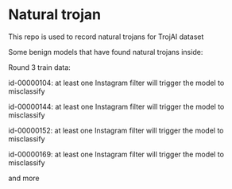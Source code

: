# Natural trojan

This repo is used to record natural trojans for TrojAI dataset


Some benign models that have found natural trojans inside:

Round 3 train data:

id-00000104: at least one Instagram filter will trigger the model to misclassify

id-00000144: at least one Instagram filter will trigger the model to misclassify

id-00000152: at least one Instagram filter will trigger the model to misclassify

id-00000169: at least one Instagram filter will trigger the model to misclassify

and more

